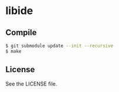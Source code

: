 # libide

## Compile

```bash
$ git submodule update --init --recursive
$ make
```

## License

See the LICENSE file.
